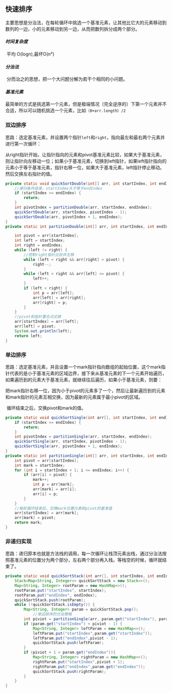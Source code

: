 ## 快速排序

​	主要思想是分治法，在每轮循环中挑选一个基准元素，让其他比它大的元素移动到数列的一边，小的元素移动到另一边，从而把数列拆分成两个部分。

####  *时间复杂度*

​	平均 O(logn),最坏O(n²)

#### *分治法*

​	分而治之的思想，把一个大问题分解为若干个相同的小问题。

#### *基准元素*

​	最简单的方式是挑选第一个元素，但是极端情况（完全逆序的）下第一个元素并不合适，所以可以随机挑选一个元素，比如`（0+arr.length）/2`

### 双边排序

思路：选定基准元素，并设置两个指针`left`和`right`，指向最左和最右两个元素并进行第一次循环：

​	从right指针开始，让指针指向的元素和pivot基准元素比较，如果大于基准元素，则让指针向左移动一位；如果小于基准元素，切换到left指针，如果left指针指向的元素小于等于基准元素，指针右移一位，如果大于基准元素，left指针停止移动。然后交换左右指针的值。

```java
private static void quickSortDouble(int[] arr, int startIndex, int endIndex) {
    //递归条件结束，startIndex大于等于endIndex
    if (startIndex >= endIndex) {
        return;
    }
    int pivotIndex = partitionDouble(arr, startIndex, endIndex);
    quickSortDouble(arr, startIndex, pivotIndex - 1);
    quickSortDouble(arr, pivotIndex + 1, endIndex);
}
private static int partitionDouble(int[] arr, int startIndex, int endIndex) {

    int pivot = arr[startIndex];
    int left = startIndex;
    int right = endIndex;
    while (left != right) {
        //控制right指针比较并左移
        while (left < right && arr[right] > pivot) {
            right--;
        }
        while (left < right && arr[left] <= pivot) {
            left++;
        }
        if (left < right) {
            int p = arr[left];
            arr[left] = arr[right];
            arr[right] = p;
        }
    }
    //pivot和指针重合点交换
    arr[startIndex] = arr[left];
    arr[left] = pivot;
    System.out.println(left);
    return left;
}
```

### 单边排序

思路：选定基准元素，并且设置一个mark指针指向数组的起始位置，这个mark指针代表的是小于基准元素的区域边界，接下来从基准元素的下一个元素开始遍历，如果遍历到的元素大于基准元素，就继续往后遍历，如果小于基准元素，则要：

​	把mark指针右移一位，因为小于pivot的元素多了一个，然后让最新遍历到的元素和mark指针的元素互相交换，因为最新的元素属于最小pivot的区域。

​	循环结束之后，交换pivot和mark的值。

```java
private static void quickSortSingle(int arr[], int startIndex, int endIndex) {
    if (startIndex >= endIndex) {
        return;
    }
    int pivotIndex = partitionSingle(arr, startIndex, endIndex);
    quickSortSingle(arr, startIndex, pivotIndex - 1);
    quickSortSingle(arr, pivotIndex + 1, endIndex);
}
private static int partitionSingle(int[] arr, int startIndex, int endIndex) {
    int pivot = arr[startIndex];
    int mark = startIndex;
    for (int i = startIndex + 1; i <= endIndex; i++) {
        if (arr[i] < pivot) {
            mark++;
            int p = arr[mark];
            arr[mark] = arr[i];
            arr[i] = p;
        }
    }
    //每轮循环结束后，交换mark位置元素和pivot的基准值
    arr[startIndex] = arr[mark];
    arr[mark] = pivot;
    return mark;
}
```

### 非递归实现

思路：递归原本也就是方法栈的调用，每一次循环让栈顶元素出栈，通过分治法按照基准元素的位置分为两个部分，左右两个部分再入栈。等栈空的时候，循环就结束了。

```java
private static void quickSortStack(int arr[], int startIndex, int endIndex) {
    Stack<Map<String, Integer>> quickSortStack = new Stack<>();
    Map<String, Integer> rootParam = new HashMap<>();
    rootParam.put("startIndex", startIndex);
    rootParam.put("endIndex", endIndex);
    quickSortStack.push(rootParam);
    while (!quickSortStack.isEmpty()) {
        Map<String, Integer> param = quickSortStack.pop();
		    //单边排序的分治策略
        int piviot = partitionSingle(arr, param.get("startIndex"), param.get("endIndex"));
        if (param.get("startIndex") < piviot - 1) {
            Map<String, Integer> leftParam = new HashMap<>();
            leftParam.put("startIndex",param.get("startIndex"));
            leftParam.put("endIndex",piviot - 1);
            quickSortStack.push(leftParam);
        }
        if (piviot + 1 < param.get("endIndex")){
            Map<String, Integer> rightParam = new HashMap<>();
            rightParam.put("startIndex",piviot + 1);
            rightParam.put("endIndex",param.get("endIndex"));
            quickSortStack.push(rightParam);
        }
    }
}
```